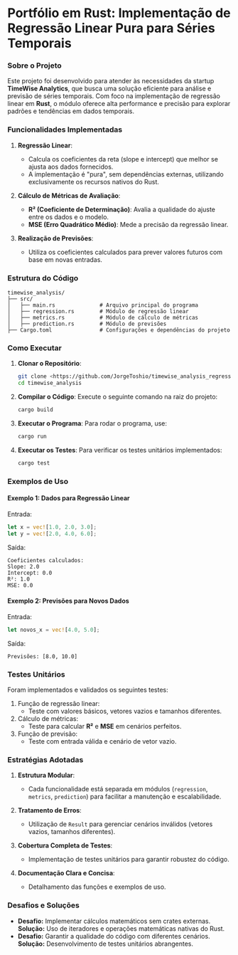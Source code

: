<h1> Portfólio em Rust: Implementação de Regressão Linear Pura para Séries Temporais</h1>

### Sobre o Projeto
Este projeto foi desenvolvido para atender às necessidades da startup **TimeWise Analytics**, que busca uma solução eficiente para análise e previsão de séries temporais. Com foco na implementação de regressão linear em **Rust**, o módulo oferece alta performance e precisão para explorar padrões e tendências em dados temporais.

### Funcionalidades Implementadas
1. **Regressão Linear**:
   - Calcula os coeficientes da reta (slope e intercept) que melhor se ajusta aos dados fornecidos.
   - A implementação é "pura", sem dependências externas, utilizando exclusivamente os recursos nativos do Rust.

2. **Cálculo de Métricas de Avaliação**:
   - **R² (Coeficiente de Determinação)**: Avalia a qualidade do ajuste entre os dados e o modelo.
   - **MSE (Erro Quadrático Médio)**: Mede a precisão da regressão linear.

3. **Realização de Previsões**:
   - Utiliza os coeficientes calculados para prever valores futuros com base em novas entradas.

### Estrutura do Código
```
timewise_analysis/
├── src/
│   ├── main.rs              # Arquivo principal do programa
│   ├── regression.rs        # Módulo de regressão linear
│   ├── metrics.rs           # Módulo de cálculo de métricas
│   ├── prediction.rs        # Módulo de previsões
├── Cargo.toml               # Configurações e dependências do projeto
```

### Como Executar
1. **Clonar o Repositório**:
   ```bash
   git clone <https://github.com/JorgeToshio/timewise_analysis_regressao.git>
   cd timewise_analysis
   ```

2. **Compilar o Código**:
   Execute o seguinte comando na raiz do projeto:
   ```bash
   cargo build
   ```

3. **Executar o Programa**:
   Para rodar o programa, use:
   ```bash
   cargo run
   ```

4. **Executar os Testes**:
   Para verificar os testes unitários implementados:
   ```bash
   cargo test
   ```

### Exemplos de Uso
#### Exemplo 1: Dados para Regressão Linear
Entrada:
```rust
let x = vec![1.0, 2.0, 3.0];
let y = vec![2.0, 4.0, 6.0];
```

Saída:
```
Coeficientes calculados:
Slope: 2.0
Intercept: 0.0
R²: 1.0
MSE: 0.0
```

#### Exemplo 2: Previsões para Novos Dados
Entrada:
```rust
let novos_x = vec![4.0, 5.0];
```

Saída:
```
Previsões: [8.0, 10.0]
```

### Testes Unitários
Foram implementados e validados os seguintes testes:
1. Função de regressão linear:
   - Teste com valores básicos, vetores vazios e tamanhos diferentes.
2. Cálculo de métricas:
   - Teste para calcular **R²** e **MSE** em cenários perfeitos.
3. Função de previsão:
   - Teste com entrada válida e cenário de vetor vazio.

### Estratégias Adotadas
1. **Estrutura Modular**:
   - Cada funcionalidade está separada em módulos (`regression`, `metrics`, `prediction`) para facilitar a manutenção e escalabilidade.

2. **Tratamento de Erros**:
   - Utilização de `Result` para gerenciar cenários inválidos (vetores vazios, tamanhos diferentes).

3. **Cobertura Completa de Testes**:
   - Implementação de testes unitários para garantir robustez do código.

4. **Documentação Clara e Concisa**:
   - Detalhamento das funções e exemplos de uso.

### Desafios e Soluções
- **Desafio:** Implementar cálculos matemáticos sem crates externas.  
  **Solução:** Uso de iteradores e operações matemáticas nativas do Rust.
- **Desafio:** Garantir a qualidade do código com diferentes cenários.  
  **Solução:** Desenvolvimento de testes unitários abrangentes.


